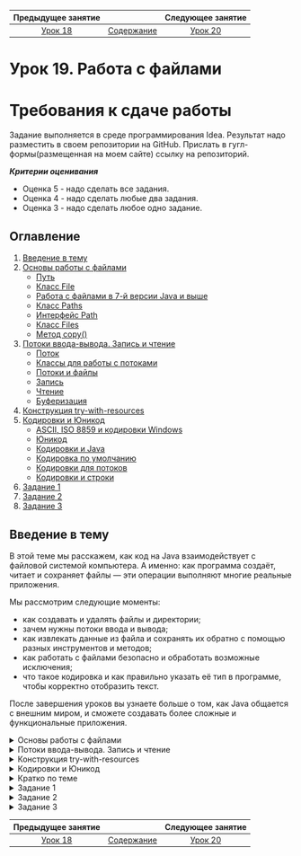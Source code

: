    Предыдущее занятие   |         &nbsp;          |   Следующее занятие    
:----------------------:|:-----------------------:|:----------------------:
 [Урок 18](LESSON18.MD) | [Содержание](README.MD) | [Урок 20](LESSON20.MD) 

# Урок 19. Работа с файлами

# Требования к сдаче работы

Задание выполняется в среде программирования Idea. Результат надо разместить в своем репозитории на GitHub.
Прислать в гугл-формы(размещенная на моем сайте) ссылку на репозиторий.

***Критерии оценивания***

* Оценка 5 - надо сделать все задания.
* Оценка 4 - надо сделать любые два задания.
* Оценка 3 - надо сделать любое одно задание.

## Оглавление

1. [Введение в тему](#введение-в-тему)
2. [Основы работы с файлами](#основы-работы-с-файлами)
   * [Путь](#путь) 
   * [Класс File](#класс-file)
   * [Работа с файлами в 7-й версии Java и выше](#работа-с-файлами-в-7-й-версии-java-и-выше)
   * [Класс Paths](#класс-paths)
   * [Интерфейс Path](#интерфейс-path)
   * [Класс Files](#класс-files)
   * [Метод copy()](#метод-copy)
3. [Потоки ввода-вывода. Запись и чтение](#потоки-ввода-вывода-запись-и-чтение)
   * [Поток](#поток)
   * [Классы для работы с потоками](#классы-для-работы-с-потоками)
   * [Потоки и файлы](#потоки-и-файлы)
   * [Запись](#запись)
   * [Чтение](#чтение)
   * [Буферизация](#буферизация)
4. [Конструкция try-with-resources](#конструкция-try-with-resources)
5. [Кодировки и Юникод](#кодировки-и-юникод)
   * [ASCII, ISO 8859 и кодировки Windows](#ascii-iso-8859-и-кодировки-windows)
   * [Юникод](#юникод)
   * [Кодировки и Java](#кодировки-и-java)
   * [Кодировка по умолчанию](#кодировка-по-умолчанию)
   * [Кодировки для потоков](#кодировки-для-потоков)
   * [Кодировки и строки](#кодировки-и-строки)
6. [Задание 1](#задание-1)
7. [Задание 2](#задание-2)
8. [Задание 3](#задание-3)


## Введение в тему

В этой теме мы расскажем, как код на Java взаимодействует с файловой системой компьютера. 
А именно: как программа создаёт, читает и сохраняет файлы — эти операции выполняют многие реальные приложения.

Мы рассмотрим следующие моменты:

* как создавать и удалять файлы и директории;
* зачем нужны потоки ввода и вывода;
* как извлекать данные из файла и сохранять их обратно с помощью разных инструментов и методов;
* как работать с файлами безопасно и обработать возможные исключения;
* что такое кодировка и как правильно указать её тип в программе, чтобы корректно отобразить текст.

После завершения уроков вы узнаете больше о том, как Java общается с внешним миром, и сможете создавать более сложные и функциональные приложения.

<details>

<summary>Основы работы с файлами</summary>

## Основы работы с файлами

Особенности навигации и работы с файлами отличаются у разных операционных систем.
Так как Java — кроссплатформенный язык, в ней есть классы, которые координируют взаимодействие разработчика с любой файловой системой.

Для представления файлов в Java существует два класса:

* `java.io.File`, доступный с 1-й версии Java (1996);
* более новый API `java.nio.file.Path`, доступный с 7-й версии Java (2011).

Оба класса умеют выполнять все необходимые операции с файлами: чтение, запись, проверку состояния, удаление и многое другое. 
`File` появился гораздо раньше, но его всё ещё можно встретить в реальных проектах, которые были созданы до 2011 года.
В `Path` учли ошибки предыдущей реализации — что это за ошибки, расскажем подробнее далее в уроке. С момента возникновения класс `Path` стал использоваться для новых проектов.

### Путь


**Путь** (англ. path) — это набор символов, показывающий расположение файла или директории в файловой системе.
Вы уже встречались с понятием «путь», когда работали с командной строкой — команда `pwd` выводит путь к текущей директории.

```bash
$ pwd
/home/student
```

В операционных системах UNIX разделительным знаком для записи пути является `/`. В Windows — `\`. Эти знаки разделяют названия директорий, составляющих путь к файлу. Например:

```commandline
Linux, macOS: /home/username/docs/file.txt
Windows: C:\username\docs\file.txt
```

Есть два вида путей: 
* **Абсолютный (полный) путь** — указывает на одно и то же место в файловой системе вне зависимости от текущей директории. Полный путь всегда начинается с корневого каталога.
* **Относительный (сокращённый) путь** — указывает место относительно какой-либо отправной точки (другого файла, программы и так далее).

Например, абсолютный путь до файла `file.txt` всегда будет одинаковым — `C:\username\docs\file.txt`, а относительный зависит от того, в какой директории
находятся пользователь или программа, которые хотят обратиться к этому файлу. 
Допустим, пользователь находится в папке `C:\username\`, тогда относительный путь до нужного файла — `docs\file.txt`.

### Класс File

Объект класса `File` нужен для управления информацией о файлах и директориях.
Чтобы создать его, можно указать в строке **абсолютный** или **относительный** путь к файлу или каталогу, с которыми предполагается работа в коде.
Пример создания объекта `File` для директории `C:\\documents` в Windows:

```java
File dir = new File("C:\\documents");
```

Также есть следующие способы создать объект типа `File`: 
* `File(File parent, String child)` — указать путь к директории в виде объекта класса `File` и имя файла;
* `File(String parent, String child)` — указать путь к директории и имя файла.

```java
import java.io.File;

public class Practicum {

    public static void main(String[] args) {

        // создание объекта File для директории C:\\documents (для пользователей Windows)
        File dir = new File("C:\\documents");

        // создание объектов для файлов, которые находятся в директории
        File file1 = new File(dir, "lesson.txt"); // указываются путь к директории в виде объекта класса File и имя файла
        File file2 = new File("C:\\documents", "example.txt"); // указываются путь к директории и имя файла
    }
}
```

В классе `File` есть много методов и свойств для работы с файлами и директориями. 
При необходимости вы можете обратиться к [официальной документации](https://docs.oracle.com/en/java/javase/21/docs/api/java.base/java/io/File.html) и найти интересующее описание.
Мы приведём только самые популярные методы:

* `String getName()` — позволяет узнать краткое имя файла или директории;
* `boolean isFile()` — возвращает значение true, если по указанному пути находится файл;
* `boolean isDirectory()` — возвращает значение true, если по указанному пути находится директория;
* `String[] list()` — возвращает массив имён файлов и поддиректорий;
* `File[] listFiles()` — возвращает массив объектов файлов и поддиректорий.

Пройдёмся по содержимому директории с помощью перечисленных методов.

```java
import java.io.File;

public class Practicum {

    private static final String HOME = System.getProperty("user.home");

    public static void main(String[] args) {

        // создаём объект директории
        File dir = new File(HOME);

        // проверяем, является ли объект директорией
        if (dir.isDirectory()) {

            // получаем все вложенные объекты в директории
            for (File item : dir.listFiles()) {
                if (item.isDirectory()) {
                    System.out.println("Каталог: " + item.getName());
                } else {
                    System.out.println("Файл: " + item.getName());
                }
            }
        }
    }
}
```

Ещё несколько наиболее распространённых методов:
* `boolean mkdir()` — создаёт новую директорию. При успешном создании возвращает значение `true`.
* `boolean renameTo(File dest)` — переименовывает файл или директорию. В параметре указывается новое имя файла. Если переименовать не удалось, метод возвращает `false`.
* `boolean delete()` — удаляет или файл, или пустую директорию по пути, который передан в конструктор. При успешном удалении возвращает `true`.

Также в классе `File` существует константа `separator`. С помощью неё вводятся разделительные знаки `/` или `\`.

Пример кода, в котором есть описанные выше методы и константа:

```java
import java.io.File;

public class Practicum {

    private static final String HOME = System.getProperty("user.home");

    public static void main(String[] args) {

        // определение объекта для директории
        File dir = new File(HOME + File.separator + "NewDir");
        
        boolean created = dir.mkdir();
        if (created) {
            System.out.println("Директория создана.");
        }

        // присвоение нового имени директории
        File newDir = new File(HOME + File.separator + "NewDirRenamed");
        dir.renameTo(newDir);

        // удаление директории
        boolean deleted = newDir.delete();
        if (deleted) {
            System.out.println("Директория удалена.");
        }
    }
}

```

### Работа с файлами в 7-й версии Java и выше

У класса `File` имеется ряд недостатков. Например, в нём отсутствует метод, который позволяет скопировать файл
и переместить его в другое место. Кроме того, в этом классе много методов, возвращающих булево значение `false` в случае ошибки. С исключениями править код гораздо проще.

В 7-й версии Java создатели языка решили изменить работу с файлами и директориями. Вместо единого класса `java.io.File` появились три структуры:
* `Paths` — служебный класс, который предоставляет два метода для получения объекта типа `Path`.
* `Path` — доработанная версия `File`. Это интерфейс, у которого есть множество реализаций для конкретных файловых систем. Он делает всё, что может его предшественник, но эффективнее.
* `Files` — класс, состоящий из множества статических методов для работы с файлами.

### Класс Paths

`Paths` — небольшой класс с двумя статическими методами get, которые различаются только входными параметрами. Вот форматы этих методов:
* `Path get(String first, String... more)` — преобразует строку пути (параметр first) или последовательность строк (параметр more), образующих при соединении строку пути, в Path.
* `Path get(URI uri)` — преобразует заданный объект типа URI. Это символьная строка, позволяющая идентифицировать какой-либо ресурс:
документ, изображение, файл и так далее. 
Например, строка `file:\\\C:\books\dune.epub` идентифицирует файл электронной книги, расположенной по пути `C:\\books`, как объект `Path`.

Класс `Paths` создали для того, чтобы получить из переданной строки или `URI` объект типа `Path`. 
Другой функциональности у него нет. Пример работы этого класса:

```java
import java.nio.file.Path;
import java.nio.file.Paths;

public class Practicum {

    public static void main(String[] args) {

        // использован интерфейс Path, который позволяет описать путь к файлам и каталогам
        Path myFavouriteFilePath =
            Paths.get("C:\\users\\username\\desktop\\favouriteFile.txt");
    }
}
```


### Интерфейс Path

Объект типа `Path` содержит имена директорий и файлов, которые составляют полный путь к файлу или каталогу.
Он также содержит методы для добавления элементов пути, их извлечения и манипуляций с ними. 
Остальные методы для разных действий вынесены в статические методы класса `Files`.

Некоторые из методов `Path`:
* `Path getFileName()` — возвращает имя файла из пути;
* `Path getParent()` — возвращает «родительскую» директорию по отношению к текущему пути (ту, которая находится выше по дереву директорий);
* `Path getRoot()` — возвращает «корневую» директорию (ту, которая находится на вершине дерева директорий);
* `java.io.File toFile() `— метод для перехода между старым и новым средством работы с файлами;
* `Path resolve(String other)` — возвращает путь к вложенному элементу с именем `other` в папке (при этом исходный путь должен быть папкой — файлы не могут содержать вложенных элементов).
* 
С остальными методами интерфейса Path вы можете ознакомиться в [официальной документации](https://docs.oracle.com/en/java/javase/21/docs/api/java.base/java/nio/file/Path.html).

С помощью описанных выше методов можно получить минимальную информацию о расположении объекта типа Path. Например:
```java
import java.nio.file.Path;
import java.nio.file.Paths;

public class Practicum {

    private static final String HOME = System.getProperty("user.home");

    public static void main(String[] args) {

        // создаём объект Path с помощью статического метода get() класса Paths
        Path testFilePath = Paths.get(HOME, "test", "file.txt");

        // выводим информацию о файле
        System.out.println("Информация о файле: ");
        System.out.println(" - имя: " + testFilePath.getFileName());
        System.out.println(" - корневая директория: " + testFilePath.getRoot());
        System.out.println(" - родительская директория: " + testFilePath.getParent());

        // выводим элементы пути
        System.out.println("Элементы пути: ");
        for (Path element : testFilePath) {
            System.out.println(" - элемент пути: " + element);
        }
    }
}
```

### Класс Files

`Files` — это `final`-класс с `private`-конструктором. Он содержит только 
статические методы для выполнения различных действий. Его основные методы:
* `Path createFile(Path path, FileAttribute<?>... attrs)` — создаёт новый пустой файл. Выбрасывает исключение, если файл уже существует. Параметры метода: `path` — путь к файлу, который нужно создать, `attrs` — необязательный список атрибутов файла (в нём можно указать правила доступа к файлу, добавить информацию о создателе и так далее).
* `Path createDirectory(Path dir, FileAttribute<?>... attrs)` — создаёт новую директорию. Параметры метода: `dir` — директория, которую нужно создать, `attrs` — необязательный список атрибутов директории.
* `Path move(Path source, Path target, CopyOption. . . options)` — перемещает файл. Параметры метода: `source` — путь к файлу, который нужно переместить, `target` — путь к файлу назначения, `options` — необязательные параметры, определяющие, как нужно делать перемещение.
* `void delete(Path path)` — удаляет файл или директорию. Если удаляется директория, необходимо убедиться, что она пуста, иначе будет получено исключение `DirectoryNotEmptyException`. Если удаляется файл, необходимо убедиться, что он существует, иначе будет получено исключение `NoSuchFileException`. Параметры метода: `path` — путь к файлу или директории, которые нужно удалить.
* `boolean deleteIfExists(Path path)` — удаляет файл или директорию, если они существуют. Параметры метода: `path` — путь к файлу, который нужно удалить. Возвращаемое значение: `true` — если файл был удалён этим методом, `false` — если файл не может быть удалён, потому что не существует.

Остальные методы класса `Files` вы можете найти в [официальной документации](https://docs.oracle.com/en/java/javase/21/docs/api/java.base/java/nio/file/Files.html).

В примере ниже показана работа обозначенных методов:

```java
import java.io.IOException;
import java.nio.file.Files;
import java.nio.file.Path;
import java.nio.file.Paths;
import static java.nio.file.StandardCopyOption.REPLACE_EXISTING;

public class Practicum {

    private static final String HOME = System.getProperty("user.home");

    public static void main(String[] args) throws IOException {

        // создаём файл testFile
        Path testFile =
            Files.createFile(Paths.get(HOME, "testFile.txt"));

        if (Files.exists(Paths.get(HOME, "testFile.txt"))) {
            System.out.println("Файл успешно создан.");
        }

        // создаём директорию testDirectory
        Path testDirectory =
            Files.createDirectory(Paths.get(HOME, "testDirectory"));
        if (Files.exists(Paths.get(HOME, "testDirectory"))) {
            System.out.println("Директория успешно создана.");
        }

        // перемещаем файл testFile в директорию testDirectory
        testFile = Files.move(testFile,
            Paths.get(HOME, "testDirectory", "testFile.txt"),
            REPLACE_EXISTING);

        if (Files.exists(
            Paths.get(HOME, "testDirectory", "testFile.txt"))) {

            System.out.println("Файл перемещён в testDirectory.");
        }

        // удаляем файл
        Files.delete(testFile);
        if (!Files.exists(
            Paths.get(HOME, "testDirectory", "testFile.txt"))) {

            System.out.println("Тестовый файл удалён.");
        }

        // удаляем пустую директорию
        Files.delete(testDirectory);
        if (!Files.exists(Paths.get(HOME, "testDirectory"))) {
            System.out.println("Директория удалена.");
        }
    }
}
```

### Метод copy()
Теперь расскажем о методе, которого не хватало в `File`. Это метод копирования `Path copy(Path source, Path target, CopyOption... options)`.
Его параметры: `source` — путь к исходному файлу, `target` — путь к тому файлу, что будет создан в результате копирования (включая имя нового файла),
`options` — необязательные параметры копирования. Существует три таких параметра:
* `REPLACE_EXISTING` — указывает, что если в директории назначения уже есть такой файл, то нужно его заменить;
* `COPY_ATTRIBUTES` — указывает, что нужно скопировать атрибуты оригинального файла в его копию;
* `ATOMIC_MOVE` — указывает, что необходимо переместить файл атомарно. Это значит, что перемещение или выполнится целиком, или не выполнится вообще.
💡 Обратите внимание

>💡 Обратите внимание: при копировании директории содержащиеся в ней файлы и каталоги копироваться не будут.

В примере ниже сначала создаётся объект типа `Path` для исходного файла (`sourceFile`) и объект для директории назначения (`targetDir`). Далее с помощью метода resolve
(англ. «разрешить»), который умеет объединять два пути в один, создаётся объект `targetFile` для пути файла назначения. После этого выполняется метод `copy()`.

```java
import java.io.IOException;
import java.nio.file.FileAlreadyExistsException;
import java.nio.file.Files;
import java.nio.file.Path;
import java.nio.file.Paths;

public class Practicum {

    private static final String HOME = System.getProperty("user.home");

    public static void main(String[] args) {

        // исходный файл
        Path sourceFile = Paths.get(HOME, "test.txt");
        // директория назначения
        Path targetDir = Paths.get(HOME, "test");

        copyFile(sourceFile, targetDir);
    }

    public static void copyFile(Path sourceFile, Path targetDir) {
        Path targetFile = targetDir.resolve(sourceFile.getFileName());

        try {
            Files.copy(sourceFile, targetFile);
        } catch (FileAlreadyExistsException e) {
            System.out.format("Файл %s уже существует.", targetFile);
        } catch (IOException e) {
            System.err.format("Произошла ошибка во время копирования файла.");
        }
    }

}
```

</details>

<details>

<summary>Потоки ввода-вывода. Запись и чтение</summary>

## Потоки ввода-вывода. Запись и чтение

Большинство современных программ так или иначе взаимодействуют с внешним миром.
Например, загружают информацию, обмениваются ею с другими приложениями или читают файлы. 
Иными словами, программы непрерывно получают и отправляют данные — вводят их и выводят. 
Этот процесс так и называется **вводом-выводом** (англ. _input/output_). 
В Java, как и во многих других языках программирования, существует специальное понятие для работы с вводом-выводом.

### Поток

**Поток** (англ. _stream_) — это бесконечная последовательность данных. Представьте трубу, в которую вместо воды поступают упорядоченные символы или байты.
Такие трубы можно соединять друг с другом, ведь один поток способен передавать данные в другой, предварительно модифицируя их.

![img.png](L19/img.png)

Поток подключён к источнику (англ. _source_) или получателю данных (англ. _destination_). По направлению потоки делятся следующим образом:
* **потоки ввода** (англ. _input streams_), из которых считываются данные;
* **потоки вывода** (англ. _output streams_), в которые записываются данные.

А по типу передаваемых данных так:

* **символьные потоки** (англ. _character streams_), которые содержат символы;

![img_1.png](L19/img_1.png)

* **байтовые потоки** (англ. _byte streams_), которые содержат информацию в виде последовательности байтов.

![img_2.png](L19/img_2.png)


### Классы для работы с потоками

В Java все необходимые классы для работы с потоками ввода-вывода находятся в пакете jаvа.io. 
Благодаря этим классам разработчику не нужно вникать в особенности низкоуровневой организации операционных систем. 

Для каждого из типов потоков Java предлагает отдельный базовый абстрактный класс:
* `InputStream` — представляет поток ввода для чтения байтов;
* `OutputStream` — представляет поток вывода для записи байтов;
* `Reader` — представляет поток ввода для чтения символов;
* `Writer` — представляет поток вывода для записи символов.

![img_3.png](L19/img_3.png)

Также в пакете `java.io` содержится множество подклассов этих классов. Все они предназначены для различных целей.
Например, для доступа к файлам или к сети, для чтения и записи текста и так далее.

Среди прочих в этом пакете есть подкласс `PrintStream`, наследник `OutputStream`.
На самом деле вы уже знакомы с ним. Поле `out` класса `System`, которое вы множество раз использовали
для вывода информации в консоль, как раз этого типа. `PrintStream` — стандартный выходной поток,
который открыт во время выполнения программы и готов принимать выходные данные для вывода в терминал.

### Потоки и файлы

Файлы — самые распространённые источники или получатели данных в приложении. 
Для работы с файлами у каждого из четырёх абстрактных классов потоков есть своя реализация:
`FileInputStream` и `FileOutputStream`; `FileReader` и `FileWriter`.

Выбор между байтовыми и символьными потоками зависит от того, с каким типом файла предстоит работать.
Для бинарных файлов, таких как картинки, видео, pdf-файлы, нужен байтовый поток
(`FileInputStream` для чтения байтов и `FileOutputStream` для их записи). 
Для текстовых файлов лучше использовать символьный поток (`FileReader` для чтения символов и `FileWriter` для их записи), 
хотя можно применять и байтовые потоки.

> 💡 Общая схема работы с потоками и файлами в Java выглядит так:
1. Создаётся потоковый объект и ассоциируется с файлом на диске.
2. Данные читаются из потока или записываются в поток.
3. Поток закрывается.

### Запись

Чтобы сделать запись в файл с помощью `FileWriter`, 
нужно сначала создать объект `FileWriter`. Далее методом `write()`,
который есть у всех потоков вывода, можно добавить строки в новый файл. В конце необходимо закрыть поток методом `close()`.

```java
import java.io.FileWriter;
import java.io.IOException;
import java.io.Writer;

public class Practicum {

    public static void main(String[] args) throws IOException {
        Writer fileWriter = new FileWriter("filewriter.txt");

        fileWriter.write("новая запись в новый файл\n");
        fileWriter.write("добавляем текст");

        fileWriter.close();
    }
}
```

![img_4.png](L19/img_4.png)

> 💡 С конструктором `FileWriter(String fileName)` содержимое файла будет создаваться заново при каждом запуске программы.
Чтобы добавить содержимое к уже существующему файлу, необходимо воспользоваться конструктором `FileWriter(String fileName, 
boolean append)` и передать в него значение `true` для флага `append` (англ. «присоединять»). 
Это специальный признак того, что новые данные будут записаны в конец файла.

Запустите код из примера выше с признаком `append = true` и посмотрите, как изменится создаваемый файл `filewriter.txt`.

### Чтение

Чтобы прочитать текстовый файл, необходимо сначала создать объект `FileReader`,
который подключается к файлу. `FileReader` считывает данные по одному символу за раз, 
пока не будет достигнут конец файла.

Метод `read()` возвращает значение типа `int`. А `int` содержит 
значение `char` прочитанного символа. Если метод `read()` возвращает `-1`, значит,
в `FileReader` больше нет данных для чтения и его можно закрыть с помощью метода `close()`.

```java
import java.io.FileReader;
import java.io.IOException;
import java.io.Reader;

public class Practicum {

    public static void main(String[] args) throws IOException {
        Reader fileReader = new FileReader("filereader.txt");

        int data = fileReader.read();
        while (data != -1) {
            System.out.print((char) data);
            data = fileReader.read();
        }

        fileReader.close();
    }
}
```

![img_5.png](L19/img_5.png)

`filereader.txt`

```txt
Практикум
```

### Буферизация
В примере выше `FileReader` обращался за каждым символом напрямую к файлу.
То есть его содержимое считывалось посимвольно. Этот процесс можно ускорить, 
если применить **буферизацию** (от англ. _buffer_, «буфер»). **Буферизация** — способ ввода и вывода данных, 
при котором для их временного хранения используется область памяти — **буфер**.

Буфером может быть обычный массив. Данные по очереди попадают в него, накапливаются, 
а затем обрабатываются вместе. Если добавить буферизацию в рассмотренный нами выше код,
`FileReader` будет обращаться за символами не к файлу, а к буферу. Это увеличит производительность программы.

Буферизация используется не только для чтения файлов, но и для записи.
В таком случае новые символы будут сначала сохранены в буфере, а затем, 
когда он наполнится, одной порцией записаны в файл.

Мы покажем, как работать с буферизацией, на примере класса `BufferedReader`. `BufferedReader` — подкласс `Reader`,
а значит, он может использовать все те методы для чтения из потока,
которые определены в классе `Reader`. 
Например, `read()`. Также у него есть свой собственный метод `readLine()`, 
позволяющий считывать данные из потока построчно.

![img_6.png](L19/img_6.png)

`BufferedReader` имеет следующие конструкторы:

```java
BufferedReader(Reader in)
BufferedReader(Reader in, int sz)
```

Обратите внимание, что в конструкторе `BufferedReader(Reader in, int sz)`, 
кроме потока ввода, из которого производится чтение, нужно также указать размер буфера,
в который будут считываться символы. Если не передать размер буфера в конструктор явно, 
программа использует значение по умолчанию — 8192 символа.

Пример кода чтения файла с буферизацией:

```java
import java.io.BufferedReader;
import java.io.FileReader;
import java.io.IOException;

public class Practicum {

    public static void main(String[] args) throws IOException {
        FileReader reader = new FileReader("bufferedreader.txt");
        BufferedReader br = new BufferedReader(reader);

        while (br.ready()) {
            String line = br.readLine();
            System.out.println(line);
        }

        br.close();
    }
}
```

![img_7.png](L19/img_7.png)

`bufferedreader.txt`

```txt
первая строка
вторая строка
последняя строка 
```


</details>



<details>

<summary>Конструкция try-with-resources</summary>

## Конструкция try-with-resources

Операционная система контролирует совместный доступ разных программ к файлам. Например, если одна программа меняет какой-либо из них,
другая не может его удалить. Поэтому после завершения работы с файлом очень важно уведомить
операционную систему, что он вам больше не нужен. Мы уже рассказывали, как это сделать с помощью метода `close()`.

Это же правило применимо и к другим потокам — например, для доступа к сети, для ввода и вывода информации
в терминале и так далее. Если поток больше не нужен, то его необходимо закрыть методом `close()` вот так:

```java
FileOutputStream fos = new FileOutputStream("file.txt");
// что-то делаем с потоком
fos.close();
```

Важно помнить, что исключение может возникнуть до вызова метода `close()`. Тогда поток не будет закрыт. 
Можно вызвать `close()` в блоке finally. Однако это будет малоэффективно, если ошибка возникнет при создании потока.

До 7-й версии Java правильное закрытие потока выглядело так:

```java
import java.io.FileNotFoundException;
import java.io.FileReader;
import java.io.IOException;
import java.io.Reader;

public class Practicum {

    public static void main(String[] args) throws IOException {
        Reader fileReader = null;
        try {
            fileReader = new FileReader("file.txt");

            // что-то делаем с потоком

        } catch (FileNotFoundException e) {
            e.printStackTrace();
        } finally {
            if (fileReader != null) {
                fileReader.close();
            }
        }
    }
}
```

Подобное решение было громоздким и запутанным. Поэтому в 7-й версии Java появилась конструкция `try-with-resources`
(англ. «try с ресурсами»), которая позволяет закрывать один или несколько ресурсов без использования блока `finally`.

Под ресурсом понимается любой класс, наследуемый от интерфейсов `Closeable` или `AutoCloseable`. 
В этих интерфейсах объявлен метод `close()`, который необходимо реализовать. 

Закроем поток с помощью конструкции `try-with-resources`.

```java

import java.io.FileNotFoundException;
import java.io.FileReader;
import java.io.IOException;
import java.io.Reader;

public class Practicum {

    public static void main(String[] args) throws IOException {
        try (Reader fileReader = new FileReader("file.txt")) {

            // что-то делаем с потоком

        } catch (FileNotFoundException e) {
            e.printStackTrace();
        }
    }
}

```

Метод `close()` будет вызван автоматически, когда программа выйдет из блока `try-with-resources`.

В блоке `try-with-resources` можно объявить несколько ресурсов. 
Тогда их необходимо разделить точкой с запятой. При этом ресурсы, которые были определены первыми,
будут закрыты последними. 

В примере ниже мы создали два ресурса и переопределили в них метод `close()`:

```java
public class Practicum {

    public static void main(String[] args) {
        try (Resource1 resource1 = new Resource1(); Resource2 resource2 = new Resource2()) {
            System.out.println("внутри блока try");
        }
    }

}

class Resource1 implements AutoCloseable {

    @Override
    public void close() {
        System.out.println("метод close() для Resource1");
    }
}

class Resource2 implements AutoCloseable {

    @Override
    public void close() {
        System.out.println("метод close() для Resource2");
    }
}
```

![img_9.png](L19/img_9.png)

> 💡 Обратите внимание: у try-with-resources, так же как и у обычного try, тоже могут быть блоки catch и finally.

Итак, чтобы преобразовать стандартный `try` в `try-with-resources`,
достаточно объявить необходимые ресурсы в круглых скобках после ключевого слова `try`, а остальное сделает Java.

</details>

<details>

<summary>Кодировки и Юникод</summary>

## Кодировки и Юникод

Компьютеры не умеют воспринимать понятный человеку текст. Каждому символу, который вы видите на экране, 
на самом деле соответствует последовательность нулей и единиц. 
Она может быть преобразована в десятичное число — некое числовое значение.
Набор таких числовых значений называют **кодировкой** (англ. _encoding_), или просто
**набором символов** (англ. _character set_, или _charset_).

Было бы проще, если бы существовала единая универсальная кодировка. Но в действительности есть множество 
стандартов, которые несовместимы друг с другом. Например, в одной кодировке символу русского алфавита 
А может соответствовать числовое значение 
192, а в других — 128 или 176.

Если программе не указать тип кодировки, она не сможет правильно отобразить текст
и выведет на экран бессмысленную последовательность символов. В этом уроке мы расскажем об основных кодировках,
а также о том, как взаимодействовать с ними в Java.

### ASCII, ISO 8859 и кодировки Windows

В 1963 году была разработана кодировка **ASCII** (от англ. _American Standard Code for Information Interchange_,
«Американский стандартный код для обмена информацией»). Она определяет
128 символов. Каждый из них сопоставляется с числовым значением от 0 до 127. Таблица начинается с 
32 невидимых управляющих символов и заканчивается символом DEL, тоже управляющим. Символы в диапазоне от 
32 до 
126 относятся к видимым — это пробел, знаки препинания, латинские буквы и цифры.

![img_10.png](L19/img_10.png)

В Java можно определить символ по его числовому значению из таблицы ASCII. Запустите следующий код, а затем подставьте любое другое число в видимом диапазоне от 
32 до 126:

```java
public class Practicum {

    public static void main(String[] args) {
        System.out.println((char) 89);
    }
}

```
![img_11.png](L19/img_11.png)

ASCII было достаточно для передачи информации на английском, но не на других языках. Поэтому в середине
1980-х годов были разработаны стандарты семейства кодировок **ISO** 8859. Эти кодировки обратно совместимы с ASCII, 
а также содержат 127 дополнительных символов. На данный момент существует 15 вариантов стандарта ISO 
8859 (от 8859-1 до 8859-15) для разных языков. Однако для каждого символа вне
ASCII-совместимого диапазона между этими стандартами возникают конфликты.

В начале 1990-х годов компания Microsoft разработала группу кодировок для операционной системы Windows.
Так появились наборы с названиями Windows-1251 и Windows-1252. Эти кодировки тоже совместимы с ASCII. Windows-
1251 — стандартная кодировка для русских версий Microsoft Windows до 10-й версии. Набор Windows-
1252 был предназначен для западноевропейских языков.

### Юникод

С распространением компьютеров понадобились новые стандарты кодирования, например,
для китайских иероглифов, арабской вязи, дополнительных типографских символов, а впоследствии даже для эмодзи.

Решением проблемы стало изобретение **Юникода** (англ. _Unicode_) — стандарта кодирования символов, 
охватывающего современные алфавиты, цифры, знаки препинания, математические, денежные, музыкальные символы и 
символы мёртвых языков. Юникод появился в 1991 году, но распространение получил позже и
в настоящее время является преобладающим стандартом в интернете.

Набор символов Юникода разбит на 17 плоскостей, содержащих по 65 536 числовых значений. 
Таким образом, максимально возможное число символов равно 1 114 112.
Юникод реализован несколькими способами, но самый распространённый —  UTF-8. 
(от англ. Unicode Transformation Format, 8-bit, «формат преобразования Юникода, 8-бит»). 
Перед вами пример строки, записанной с помощью UTF-8. Запустите код и посмотрите, что получится.

```java
public class Practicum {

    public static void main(String[] args) {
        System.out.println("\u041F\u0440\u0430\u043A\u0442\u0438\u043A\u0443\u043C");
    }
}
```

![img_12.png](L19/img_12.png)

Кодировка UTF-8 универсальна и имеет значительный резерв для дальнейшего расширения. 
Так что в ближайшее время вряд ли возникнет необходимость в новом стандарте кодирования.

### Кодировки и Java

Задать кодировку для какого-либо класса можно с
помощью строки с её названием. Однако это неудобно: программист может не посмотреть сигнатуру метода 
и ввести любое произвольное значение. Поэтому для представления кодировок в Java существует специальный класс `Charset`,
а также класс `StandardCharsets` с константами для стандартных наборов символов. 

В классе `Charset` есть метод `static Charset forName(String charsetName)`, который возвращает объект кодировки по имени.
В качестве параметра `charsetName` может быть как стандартное имя кодировки, так и её псевдоним.
То есть значения `utf8`, `UTF-8`, `utf-8` будут распознаны одинаково.

В приведённом ниже коде объекты типа `Charset` создаются двумя разными способами — 
с помощью метода `forName` и класса `StandardCharsets`:

```java
import java.nio.charset.Charset;
import java.nio.charset.StandardCharsets;

public class Practicum {

    public static void main(String[] args) {
        Charset charset1 = Charset.forName("UTF8");
        System.out.println(charset1.name());

        Charset charset2 = StandardCharsets.US_ASCII;
        System.out.println(charset2);
    }
}
```

![img_13.png](L19/img_13.png)

> 💡 Способ с использованием StandardCharsets предпочтительнее, но с его помощью можно создать объект только для самых популярных кодировок. В остальных случаях нужно использовать метод forName.


### Кодировка по умолчанию

В программах на Java часто встречаются места, 
где кодировка должна быть указана явно. Если этого не сделать, будет
использована **кодировка по умолчанию** (англ. _default charset_). Она определяется во время запуска
виртуальной машины и сохраняется в свойстве `file.encoding`. 
Значение зависит от выбранного языка и кодировки самой операционной системы.

Определить кодировку по умолчанию можно с помощью метода `defaultCharset()` класса `Charset`.

```java
import java.nio.charset.Charset;

public class Practicum {

    public static void main(String[] args) {
        System.out.println(Charset.defaultCharset().displayName());
    }
}
```

![img_14.png](L19/img_14.png)

Кодировка по умолчанию — глобальный параметр. Нельзя установить для одних классов или функций одну кодировку,
а для других — другую. Кроме того, её нельзя изменить в процессе выполнения программы.
Но главное, разработчик может использовать функцию, которая будет работать по-разному в разном окружении, и не заметить этого. 

Предположим, вы сохранили файл у себя на компьютере через программу на Java,
а затем отправили своему коллеге в Чехию. При открытии файла коллега может столкнуться
с трудностями — даже если открывает его с помощью той же программы и использует аналогичную операционную систему.

Проблему кодировки по умолчанию решает запуск Java с параметром `-Dfile.encoding=UTF-8`. Например,
запуск программы из одного файла с классом `Practicum` будет выглядеть так:

```java
java -Dfile.encoding=UTF-8 Practicum
```

### Кодировки для потоков

Трудности с кодировкой могут возникать при использовании классов из пакета `java.io`.
Например, вы хотите прочитать текстовый файл в кодировке `Windows-1251`, 
но при создании объекта `InputStreamReader` указали неверную кодировку или положились на значение по умолчанию.

```java
InputStreamReader isr = new InputStreamReader(
    new FileInputStream("файл_в_кодировке_1251"), StandardCharsets.UTF_8);
```

В результате при чтении файла символы будут рассматриваться как принадлежащие кодировке UTF-8, а потому текст может 
оказаться нечитаемым.

Для основных классов потоков предусмотрен конструктор, в который, вместо того чтобы полагаться 
на значение по умолчанию, можно передать нужную кодировку. Например, `InputStreamReader(InputStream in, Charset cs)`,
`PrintStream(boolean autoFlush, OutputStream out, Charset charset)` и другие.

### Кодировки и строки

Многие методы, например, те, которые используются для сохранения информации в файл, 
для отправки файла по сети и других задач, могут работать только с массивом байтов. 
Для того чтобы превратить `String` в байтовый массив, в Java есть метод `getBytes()`.
А чтобы создать строку из массива байтов — конструктор `String(byte[] bytes)`.

Сложность в работе с этими преобразованиями в том, что в них применяется кодировка символов по умолчанию.
Поэтому мы рекомендуем использовать сигнатуры с указанием кодировки, такие как `byte[] getBytes(Charset charset)` 
и `String(byte[] bytes, String charsetName)`.

```java
// преобразование из строки в массив байтов
String s = "Обычная строка.";
byte[] buffer = s.getBytes(StandardCharsets.UTF_8);

// преобразование из массива байтов в строку
byte[] buffer = new byte[1000];
String s = new String(buffer, StandardCharsets.UTF_8);
```

Добавим кодировку в приведённый ниже код, чтобы он правильно выводил текст:

```java
import java.io.BufferedReader;
import java.io.ByteArrayInputStream;
import java.io.IOException;
import java.io.InputStreamReader;
import java.io.OutputStreamWriter;
import java.io.Writer;
import java.nio.charset.StandardCharsets;

public class Practicum {

    public static void main(String[] args) {

        try (Writer out = new OutputStreamWriter(System.out, StandardCharsets.UTF_8)) {
            out.write(decodeText(
                "Съешь ещё этих мягких французских булок да выпей же чаю"));

        } catch (IOException e) {
            // игнорируем
        }
    }

    static String decodeText(String input) throws IOException {
        return new BufferedReader(new InputStreamReader(
            new ByteArrayInputStream(input.getBytes(StandardCharsets.UTF_8)), StandardCharsets.UTF_8)).readLine();
    }
}
```
![img_15.png](L19/img_15.png)

</details>

<details>

<summary>Кратко по теме</summary>

## Кратко по теме

* **Поток ввода-вывода** — это последовательность данных, которая передаётся от источника к приёмнику. 
В Java потоки представлены классами `InputStream/Reader` (для чтения данных) и `OutputStream/Writer `(для записи данных).
* Классы для работы с файлами в Java:
  * `Path` и `Files` — классы в Java, предназначенные для работы с файловой системой. С их помощью можно создавать,
  удалять, перемещать файлы.
    * Методы класса `Path`, такие как `getFileName()`, `getRoot()`, помогают получать информацию о пути файла.
    * Класс `Files` предоставляет набор утилитных методов для работы с файлами и директориями, например:
      * createFile() — создание файла;
      * createDirectory() — создание директории;
      * move() — перемещение файла или директории;
      * delete() — удаление файла или директории;
      * copy() — копирование файла или директории.
  * Классы `InputStream` и `OutputStream` — базовые классы для работы с потоками ввода-вывода в Java.
  * Классы `Reader` и `Writer` обеспечивают символьный доступ к данным, в то время как `InputStream` и `OutputStream` работают с байтами.
  * `FileInputStream` и `FileOutputStream` предназначены для чтения и записи байтовых потоков, а `FileReader` и `FileWriter` — для символьных потоков.
  * `BufferedReader`, `BufferedWriter` — инструменты для чтения и записи текстовых данных. Эти классы позволяют буферизировать данные для оптимизации ввода-вывода.
* Конструкция `try-with-resources` делает то же, что и обычный `try`, но требует меньше кода. 
Блок `try` позволяет автоматически закрывать ресурсы после использования. 
Независимо от того, было ли исключение в блоке `try` или нет, ресурсы будут закрыты. Это снижает риск их утечек и делает код более чистым и читаемым.
* **Кодировка** — система преобразования символов в байты и обратно. Именно кодировка определяет, какой набор байтов будет представлять определённый символ или текст.
* Один из стандартов кодирования символов — **Юникод**. Он охватывает большинство письменных языков мира, и в нём каждому символу соответствует уникальный номер.


</details>


<details>

<summary>Задание 1</summary>

## Задание 1

Вам нужно создать файловый менеджер. Приложение должно уметь:
* просматривать содержимое директории;
* создавать файлы и директории;
* переименовывать файлы или директории;
* полностью перемещать файлы или директории;
* удалять файлы или директории.

Пользователю необходимо выбрать, какую операцию он хочет выполнить с файлом или папкой, а затем ввести путь к нужному файлу.


```java
import java.io.IOException;
import java.nio.file.Files;
import java.nio.file.Path;
import java.nio.file.Paths;
import java.nio.file.StandardCopyOption;
import java.util.Scanner;

public class Practicum {

    public static void main(String[] args) {
        Scanner scanner = new Scanner(System.in);

        while (true) {
            printMenu();
            String command = scanner.nextLine();

            System.out.println("Введите путь к файлу/директории: ");
            String enteredPath = scanner.nextLine();
            Path path = ??? // создайте переменную пути
            if (!???) { // проверьте, не ошибся ли пользователь
                System.out.println("Введённый путь не существует.");
                break;
            }
            switch (command) {
                case "exit":
                    System.out.println("Выход.");
                    System.exit(0); // пользователь хочет найти выход, выход есть всегда
                    break;
                case "ls":
                    try {
                        for (String element : ? список элементов в path?) {
                            System.out.println(???);
                        }
                    } catch (Exception e) {
                        System.out.println("Произошла ошибка при запросе содержимого директории.");
                        e.printStackTrace();
                    }
                    break;

                case "mkdir":
                    try {
                        ???
                    } catch (IOException e) {
                        System.out.println("Произошла ошибка при создании директории.");
                        e.printStackTrace();
                    }
                    break;
                case "touch":
                    try {
                        ???
                    } catch (IOException e) {
                        System.out.println("Произошла ошибка при создании файла.");
                        e.printStackTrace();
                    }
                    break;
                case "rename":
                    System.out.println("Введите новое имя файла/директории: ");
                    String newName = scanner.nextLine();

                    try {
                        ??? // с помощью опции StandardCopyOption.REPLACE_EXISTING
                    } catch (IOException e) {
                        System.out.println("Произошла ошибка при переименовании файла/директории.");
                        e.printStackTrace();
                    }
                    break;
                case "rm_file":
                    try {
                        if (!???) {
                            ???
                        } else {
                            System.out.println("С помощью этой команды можно удалить только файл!");
                        }
                    } catch (IOException e) {
                        System.out.println("Произошла ошибка при удалении файла.");
                        e.printStackTrace();
                    }
                default:
                    System.out.println("Извините, такой команды пока нет.");
            }

        }
    }

    public static void printMenu() {
        System.out.println("Что вы хотите сделать? ");
        System.out.println("ls - посмотреть содержимое директории.");
        System.out.println("mkdir - создать директорию.");
        System.out.println("touch - создать файл.");
        System.out.println("rename - переименовать директорию/файл.");
        System.out.println("rm_file - удалить файл.");
        System.out.println("exit - выход.");
    }

}
```

### Подсказки

* Для объявления переменной `path` воспользуйтесь методом `Paths.get(enteredPath)`.
* Для перечисления всех файлов в директории воспользуйтесь вызовом `path.toFile().list()`.
* Для создания директории вам понадобится метод `Files.createDirectory(path)`.
* Создать файл можно с помощью метода `Files.createFile(path)`.
* Чтобы переименовать файл или директорию, удобно воспользоваться методом `Files.move`.
* Для удаления файла используйте метод `Files.deleteIfExists(path)`.

</details>

<details>

<summary>Задание 2</summary>

## Задание 2

В компании «Профессиональные программы» решили устроить голосование,
чтобы выбрать, чем заняться на летнем корпоративе. Варианты:

A — поехать на базу отдыха;

B — пойти в поход на байдарках;

C — отправиться на экскурсию в Дагестан;

D — устроить вечеринку в офисе.

Результаты голосования представлены в файле `result.txt`. 
Обработайте результат и выведите количество проголосовавших для каждого варианта.

`result.txt`

```txt
C
A
A
D
B
A
A
B
A
C
D
D
A
A
A
B
A
A
D
B
B
C
C
B
A
C
A
C
A
B
D
A
A
C
D
A
A
B
A
A
A
A
B
A
A
A
A
A
B
B
B
B
B
C
D
```

```java
import java.io.BufferedReader;
import java.io.FileReader;
import java.io.IOException;
import java.util.HashMap;
import java.util.Map;

public class Practicum {

    public static void main(String[] args) throws IOException {
        Map<String, Integer> frequencyMap = new HashMap<>();

        FileReader reader = new FileReader("result.txt");
        BufferedReader br = new BufferedReader(reader);

        // читайте файл построчно и сразу обновляйте frequencyMap.

        // выведите результат в формате "<буква>: <количество>".

    }
}
```

### Ожидаемый результат

![img_8.png](L19/img_8.png)


### Подсказки

* Для чтения создайте цикл `while` с условием `br.ready()`.
* В цикле `while` для чтения очередной строки используйте метод `readLine()`.
* Не забудьте закрыть поток методом `close()`.


</details>

<details>

<summary>Задание 3</summary>

## Задание 3

Компания «Игры для всех» переносит популярные карточные игры в мета-пространство. 
На очереди любимец всех вечеринок — Алиас. В этой игре количество участников не ограничено. 
Участники должны объяснить членам своей команды слова, указанные на виртуальных карточках. 
Осталось написать модуль для распределения слов по карточкам. База всех слов для игры хранится в файле words.txt
— каждое слово записано на новой строке. Этот файл можно дополнить и обновить.
На вход приложение должно принимать количество участников, 
а на выходе генерировать файл-карточку для каждого участника со словами в случайном порядке.

`words.txt`

```txt
блендер
восхищение
тамада
краб
серфинг
сертификат
```

```java
import java.io.BufferedReader;
import java.io.FileReader;
import java.io.FileWriter;
import java.io.IOException;
import java.nio.charset.StandardCharsets;
import java.util.ArrayList;
import java.util.Collections;
import java.util.List;
import java.util.Scanner;

public class Practicum {

    public static void main(String[] args) {
        Scanner scanner = new Scanner(System.in);

        System.out.println("Введите количество участников: ");
        int playersNumber = scanner.nextInt();

        List<String> words = readWordsFromFile("words.txt");

        // если слов меньше, чем участников, то выведите сообщение:
        // "Недостаточно слов в файле. Добавьте слова и обновите файл."
        // и завершите выполнение программы

        // воспользуйтесь статическим методом Collections.shuffle(List<?> list),    
        // чтобы поменять порядок слов случайным образом

        int wordsNumber = words.size() / playersNumber;

        for (int i = 0; i < playersNumber; i++) {
            String filename = String.format("player%s.txt", i + 1);
            List<String> subList = words.subList(i * wordsNumber, (i + 1) * wordsNumber);

            writeListToFile(subList, filename);
        }

        System.out.println("Карточки готовы!");
    }

    private static List<String> readWordsFromFile(String filename) {
        // добавьте построчное чтение из файла с помощью BufferedReader
        // в случае ошибки выведите сообщение: "Произошла ошибка во время чтения файла."
    }

    private static void writeListToFile(List<String> list, String filename) {
        // добавьте запись слов в файл с помощью FileWriter
        // в случае ошибки выведите сообщение: "Произошла ошибка во время записи файла."
    }
}
```

### Подсказки

* Не забудьте указать кодировку при создании объекта `FileReader` и `FileWriter`.
* Воспользуйтесь конструкцией `try-with-resources` при работе с потоками ввода-вывода.
* Для чтения файла используйте метод `readLine()` в цикле. Условие цикла — вызов метода `ready()`.
* Для записи в файл воспользуйтесь методом `write(String str)`.
* Для переноса записи на новую строку используйте символ `\n`.

</details>



   Предыдущее занятие   |         &nbsp;          |   Следующее занятие    
:----------------------:|:-----------------------:|:----------------------:
 [Урок 18](LESSON18.MD) | [Содержание](README.MD) | [Урок 20](LESSON20.MD) 